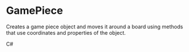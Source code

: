 # GamePiece

Creates a game piece object and moves it around a board using methods that use coordinates and properties of the object.

C#
